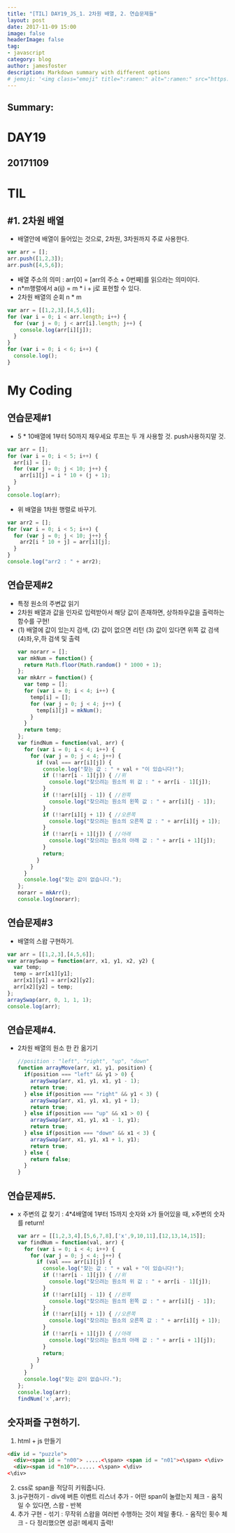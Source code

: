 ```yaml
---
title: "[TIL] DAY19_JS_1. 2차원 배열, 2. 연습문제들"
layout: post
date: 2017-11-09 15:00
image: false
headerImage: false
tag:
- javascript
category: blog
author: jamesfoster
description: Markdown summary with different options
# jemoji: '<img class="emoji" title=":ramen:" alt=":ramen:" src="https://assets.github.com/images/icons/emoji/unicode/1f35c.png" height="20" width="20" align="absmiddle">'
---
```


## Summary:


# DAY19
## 20171109
# TIL

## #1. 2차원 배열
  - 배열안에 배열이 들어있는 것으로, 2차원, 3차원까지 주로 사용한다.
  ```javascript
  var arr = [];
  arr.push([1,2,3]);
  arr.push([4,5,6]);
  ```
  - 배열 주소의 의미 : arr[0] = [arr의 주소 + 0번째]를 읽으라는 의미이다.
  - n*m행렬에서 a(ij) = m * i + j로 표현할 수 있다.
  - 2차원 배열의 순회 n * m
  ```javascript
  var arr = [[1,2,3],[4,5,6]];
  for (var i = 0; i < arr.length; i++) {
    for (var j = 0; j < arr[i].length; j++) {
      console.log(arr[i][j]);
    }
  }
  for (var i = 0; i < 6; i++) {
    console.log();
  }
  ```
# My Coding
## 연습문제#1
  - 5 * 10배열에 1부터 50까지 채우세요 루프는 두 개 사용할 것. push사용하지말 것.
  ```javascript
  var arr = [];
  for (var i = 0; i < 5; i++) {
    arr[i] = [];
    for (var j = 0; j < 10; j++) {
      arr[i][j] = i * 10 + (j + 1);
    }
  }
  console.log(arr);
  ```
  - 위 배열을 1차원 행렬로 바꾸기.
  ```javascript
  var arr2 = [];
  for (var i = 0; i < 5; i++) {
    for (var j = 0; j < 10; j++) {
      arr2[i * 10 + j] = arr[i][j];
    }
  }
  console.log("arr2 : " + arr2);
  ```
## 연습문제#2
  - 특정 원소의 주변값 읽기
  - 2차원 배열과 값을 인자로 입력받아서 해당 값이 존재하면, 상하좌우값을 출력하는 함수를 구현!
  - (1) 배열에 값이 있는지 검색, (2) 값이 없으면 리턴 (3) 값이 있다면 위쪽 값 검색 (4)좌,우,하 검색 및 출력
    ```javascript
    var norarr = [];
    var mkNum = function() {
      return Math.floor(Math.random() * 1000 + 1);
    };
    var mkArr = function() {
      var temp = [];
      for (var i = 0; i < 4; i++) {
        temp[i] = [];
        for (var j = 0; j < 4; j++) {
          temp[i][j] = mkNum();
        }
      }
      return temp;
    };
    var findNum = function(val, arr) {
      for (var i = 0; i < 4; i++) {
        for (var j = 0; j < 4; j++) {
          if (val === arr[i][j]) {
            console.log("찾는 값 : " + val + "이 있습니다!");
            if (!!arr[i - 1][j]) { //위
              console.log("찾으려는 원소의 위 값 : " + arr[i - 1][j]);
            }
            if (!!arr[i][j - 1]) { //왼쪽
              console.log("찾으려는 원소의 왼쪽 값 : " + arr[i][j - 1]);
            }
            if (!!arr[i][j + 1]) { //오른쪽
              console.log("찾으려는 원소의 오른쪽 값 : " + arr[i][j + 1]);
            }
            if (!!arr[i + 1][j]) { //아래
              console.log("찾으려는 원소의 아래 값 : " + arr[i + 1][j]);
            }
            return;
          }
        }
      }
      console.log("찾는 값이 없습니다.");
    };
    norarr = mkArr();
    console.log(norarr);
    ```
## 연습문제#3
  - 배열의 스왑 구현하기.
  ```javascript
  var arr = [[1,2,3],[4,5,6]];
  var arraySwap = function(arr, x1, y1, x2, y2) {
    var temp;
    temp = arr[x1][y1];
    arr[x1][y1] = arr[x2][y2];
    arr[x2][y2] = temp;
  };
  arraySwap(arr, 0, 1, 1, 1);
  console.log(arr);
  ```
## 연습문제#4.
  - 2차원 배열의 원소 한 칸 옮기기
    ```javascript
    //position : "left", "right", "up", "down"
    function arrayMove(arr, x1, y1, position) {
      if(position === "left" && y1 > 0) {
        arraySwap(arr, x1, y1, x1, y1 - 1);
        return true;
      } else if(position === "right" && y1 < 3) {
        arraySwap(arr, x1, y1, x1, y1 + 1);
        return true;
      } else if(position === "up" && x1 > 0) {
        arraySwap(arr, x1, y1, x1 - 1, y1);
        return true;
      } else if(position === "down" && x1 < 3) {
        arraySwap(arr, x1, y1, x1 + 1, y1);
        return true;
      } else {
        return false;
      }
    }
    ```
## 연습문제#5.
  - x 주변의 값 찾기 : 4*4배열에 1부터 15까지 숫자와 x가 들어있을 때, x주변의 숫자를 return!
    ```javascript
    var arr = [[1,2,3,4],[5,6,7,8],['x',9,10,11],[12,13,14,15]];
    var findNum = function(val, arr) {
      for (var i = 0; i < 4; i++) {
        for (var j = 0; j < 4; j++) {
          if (val === arr[i][j]) {
            console.log("찾는 값 : " + val + "이 있습니다!");
            if (!!arr[i - 1][j]) { //위
              console.log("찾으려는 원소의 위 값 : " + arr[i - 1][j]);
            }
            if (!!arr[i][j - 1]) { //왼쪽
              console.log("찾으려는 원소의 왼쪽 값 : " + arr[i][j - 1]);
            }
            if (!!arr[i][j + 1]) { //오른쪽
              console.log("찾으려는 원소의 오른쪽 값 : " + arr[i][j + 1]);
            }
            if (!!arr[i + 1][j]) { //아래
              console.log("찾으려는 원소의 아래 값 : " + arr[i + 1][j]);
            }
            return;
          }
        }
      }
      console.log("찾는 값이 없습니다.");
    };
    console.log(arr);
    findNum('x',arr);
    ```
## 숫자퍼즐 구현하기.
  1. html + js 만들기
  ```html
  <div id = "puzzle">
    <div><span id = "n00"> .....<\span> <span id = "n01"><\span> <\div>
    <div><span id "n10">...... <\span> <\div>
  <\div>
  ```
  2. css로 span을 적당히 키워줍니다.
  3. js구현하기
    - div에 버튼 이벤트 리스너 추가
    - 어떤 span이 눌렸는지 체크
    - 움직일 수 있다면, 스왑
    - 반복
  4. 추가 구현
    - 섞기 : 무작위 스왑을 여러번 수행하는 것이 제일 좋다.
    - 움직인 횟수 체크
    - 다 정리했으면 성공! 메세지 출력!
